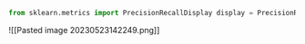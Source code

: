 
```python
from sklearn.metrics import PrecisionRecallDisplay display = PrecisionRecallDisplay.from_estimator(estimator, X_test_comb2, y_test)
```

![[Pasted image 20230523142249.png]]